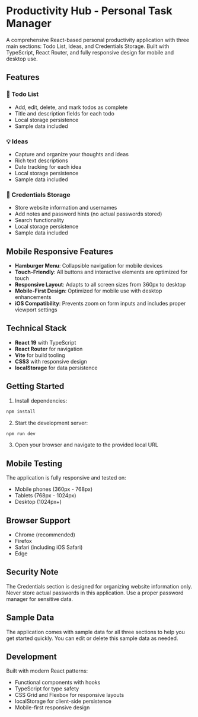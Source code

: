 # Productivity Hub - Personal Task Manager

A comprehensive React-based personal productivity application with three main sections: Todo List, Ideas, and Credentials Storage. Built with TypeScript, React Router, and fully responsive design for mobile and desktop use.

## Features

### 📝 Todo List
- Add, edit, delete, and mark todos as complete
- Title and description fields for each todo
- Local storage persistence
- Sample data included

### 💡 Ideas
- Capture and organize your thoughts and ideas
- Rich text descriptions
- Date tracking for each idea
- Local storage persistence
- Sample data included

### 🔐 Credentials Storage
- Store website information and usernames
- Add notes and password hints (no actual passwords stored)
- Search functionality
- Local storage persistence
- Sample data included

## Mobile Responsive Features

- **Hamburger Menu**: Collapsible navigation for mobile devices
- **Touch-Friendly**: All buttons and interactive elements are optimized for touch
- **Responsive Layout**: Adapts to all screen sizes from 360px to desktop
- **Mobile-First Design**: Optimized for mobile use with desktop enhancements
- **iOS Compatibility**: Prevents zoom on form inputs and includes proper viewport settings

## Technical Stack

- **React 19** with TypeScript
- **React Router** for navigation
- **Vite** for build tooling
- **CSS3** with responsive design
- **localStorage** for data persistence

## Getting Started

1. Install dependencies:
```bash
npm install
```

2. Start the development server:
```bash
npm run dev
```

3. Open your browser and navigate to the provided local URL

## Mobile Testing

The application is fully responsive and tested on:
- Mobile phones (360px - 768px)
- Tablets (768px - 1024px)
- Desktop (1024px+)

## Browser Support

- Chrome (recommended)
- Firefox
- Safari (including iOS Safari)
- Edge

## Security Note

The Credentials section is designed for organizing website information only. Never store actual passwords in this application. Use a proper password manager for sensitive data.

## Sample Data

The application comes with sample data for all three sections to help you get started quickly. You can edit or delete this sample data as needed.

## Development

Built with modern React patterns:
- Functional components with hooks
- TypeScript for type safety
- CSS Grid and Flexbox for responsive layouts
- localStorage for client-side persistence
- Mobile-first responsive design
